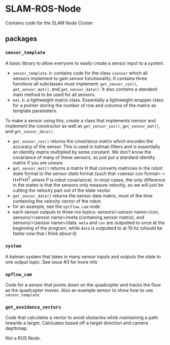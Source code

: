 # SLAM-ROS-Node
Contains code for the SLAM Node Cluster

## packages
### `sensor_template`
A basic library to allow everyone to easily create a sensor input to a system.

- `sensor_template.h`: contains code for the class `isensor` which all sensors implement to gain sensor functionality. It contains three functions all subclasses must implement: `get_sensor_cov()`, `get_sensor_mat()`, and `get_sensor_data()`. It also contains a standard main method to be used for all sensors.
- `mat.h`: a lightweight matrix class. Essentially a lightweight wrapper class for a pointer storing the number of row and columns of the matrix as template parameters.
 
To make a sensor using this, create a class that implements isensor and implement the constructor as well as `get_sensor_cov()`, `get_sensor_mat()`, and `get_sensor_data()`. 
- `get_sensor_cov()` returns the covariance matrix which encodes the accuracy of the sensor. This is used in kalman filters and is essentially an identity matrix multiplied by some constant. We don't know the covariance of many of these sensors, so just put a standard identity matrix if you are unsure.
- `get_sensor_mat()` returns a matrix H that converts matricies in the robot state format to the sensor state format (such that \<sensor cov format\> = H\*P\*H<sup>T</sup> where P is robot covariance). In most cases, the only difference in the states is that the sensors only measure velocity, so we will just be cutting the velocity part out of the state vector. 
- `get_sensor_data()` returns the sensor data matrix, most of the time containing the velocity vector of the robot.
- for an example, see the `optflow_cam` node
- each sensor outputs to three ros topics: sensors/\<sensor name\>/cov, sensors/<\sensor name\>/meta (containing sensor matrix), and sensors/<\sensor name\>/data. `meta` and `cov` are outputted to once at the beginning of the program, while `data` is outputted to at 10 hz (should be faster now that i think about it)

### `system`
A kalman system that takes in many sensor inputs and outputs the state to one output topic. See issue #3 for more info

### `opflow_cam`
Code for a sensor that points down on the quadcopter and tracks the floor as the quadcopter moves. Also an example sensor to show how to use `sensor_template`

### `get_avoidance_vectors`
Code that calculates a vector to avoid obstacles while maintaining a path towards a target. Calcluates based off a target direction and camera depthmap.

Not a ROS Node.
